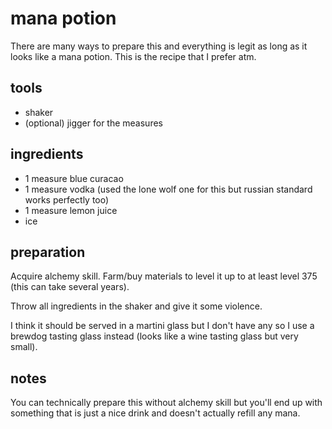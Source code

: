# mana potion

There are many ways to prepare this and everything is legit as long as it looks like a mana potion. This is the recipe that I prefer atm.

## tools

- shaker
- (optional) jigger for the measures

## ingredients

- 1 measure blue curacao
- 1 measure vodka (used the lone wolf one for this but russian standard works perfectly too)
- 1 measure lemon juice
- ice

## preparation

Acquire alchemy skill. Farm/buy materials to level it up to at least level 375 (this can take several years).

Throw all ingredients in the shaker and give it some violence.

I think it should be served in a martini glass but I don't have any so I use a brewdog tasting glass instead (looks like a wine tasting glass but very small).

## notes

You can technically prepare this without alchemy skill but you'll end up with something that is just a nice drink and doesn't actually refill any mana.